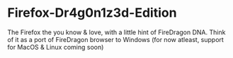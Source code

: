 # Firefox-Dr4g0n1z3d-Edition
The Firefox the you know &amp; love, with a little hint of FireDragon DNA. Think of it as a port of FireDragon browser to Windows (for now atleast, support for MacOS &amp; Linux coming soon)
